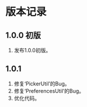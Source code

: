 # 版本记录

## 1.0.0 初版
1. 发布1.0.0初版。

## 1.0.1
1. 修复‘PickerUtil’的Bug。
2. 修复‘PreferencesUtil’的Bug。
3. 优化代码。

